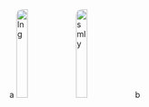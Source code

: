 <span>
a
<img style="display: inline-block;border-radius: 10px;width:20%;margin:0;padding:0;" src="https://github-readme-stats.vercel.app/api/top-langs/?username=mizunoshota2001&layout=compact&theme=chartreuse-dark" alt="lng">
<img style="display: inline-block;border-radius: 10px;width:20%;margin:0;padding:0;" src="https://github-profile-summary-cards.vercel.app/api/cards/profile-details?username=mizunoshota2001&theme=chartreuse_dark" alt="smly">
b</span>
